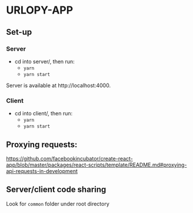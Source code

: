 # URLOPY-APP

## Set-up

### Server

* cd into server/, then run: 
    * ```yarn```
    * ```yarn start```
    
Server is available at http://localhost:4000.

### Client

* cd into client/, then run: 
    * ```yarn```
    * ```yarn start```

## Proxying requests:

https://github.com/facebookincubator/create-react-app/blob/master/packages/react-scripts/template/README.md#proxying-api-requests-in-development

## Server/client code sharing

Look for `common` folder under root directory